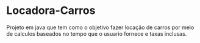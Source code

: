 # Locadora-Carros
Projeto em java que tem como o objetivo fazer locação de carros por meio de calculos baseados no tempo que o usuario fornece e taxas inclusas.
